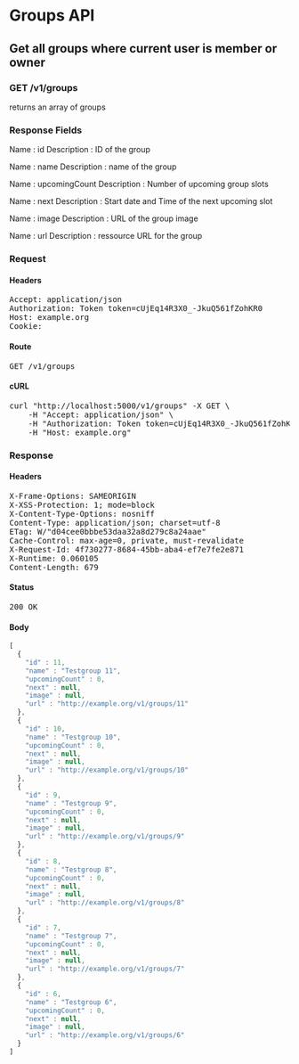# Groups API

## Get all groups where current user is member or owner

### GET /v1/groups

returns an array of groups

### Response Fields

Name : id
Description : ID of the group

Name : name
Description : name of the group

Name : upcomingCount
Description : Number of upcoming group slots

Name : next
Description : Start date and Time of the next upcoming slot

Name : image
Description : URL of the group image

Name : url
Description : ressource URL for the group

### Request

#### Headers

<pre>Accept: application/json
Authorization: Token token=cUjEq14R3X0_-JkuQ561fZohKR0
Host: example.org
Cookie: </pre>

#### Route

<pre>GET /v1/groups</pre>

#### cURL

<pre class="request">curl &quot;http://localhost:5000/v1/groups&quot; -X GET \
	-H &quot;Accept: application/json&quot; \
	-H &quot;Authorization: Token token=cUjEq14R3X0_-JkuQ561fZohKR0&quot; \
	-H &quot;Host: example.org&quot;</pre>

### Response

#### Headers

<pre>X-Frame-Options: SAMEORIGIN
X-XSS-Protection: 1; mode=block
X-Content-Type-Options: nosniff
Content-Type: application/json; charset=utf-8
ETag: W/&quot;d04cee0bbbe53daa32a8d279c8a24aae&quot;
Cache-Control: max-age=0, private, must-revalidate
X-Request-Id: 4f730277-8684-45bb-aba4-ef7e7fe2e871
X-Runtime: 0.060105
Content-Length: 679</pre>

#### Status

<pre>200 OK</pre>

#### Body

```javascript
[
  {
    "id" : 11,
    "name" : "Testgroup 11",
    "upcomingCount" : 0,
    "next" : null,
    "image" : null,
    "url" : "http://example.org/v1/groups/11"
  },
  {
    "id" : 10,
    "name" : "Testgroup 10",
    "upcomingCount" : 0,
    "next" : null,
    "image" : null,
    "url" : "http://example.org/v1/groups/10"
  },
  {
    "id" : 9,
    "name" : "Testgroup 9",
    "upcomingCount" : 0,
    "next" : null,
    "image" : null,
    "url" : "http://example.org/v1/groups/9"
  },
  {
    "id" : 8,
    "name" : "Testgroup 8",
    "upcomingCount" : 0,
    "next" : null,
    "image" : null,
    "url" : "http://example.org/v1/groups/8"
  },
  {
    "id" : 7,
    "name" : "Testgroup 7",
    "upcomingCount" : 0,
    "next" : null,
    "image" : null,
    "url" : "http://example.org/v1/groups/7"
  },
  {
    "id" : 6,
    "name" : "Testgroup 6",
    "upcomingCount" : 0,
    "next" : null,
    "image" : null,
    "url" : "http://example.org/v1/groups/6"
  }
]
```
